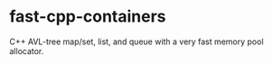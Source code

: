 # fast-cpp-containers
C++ AVL-tree map/set, list, and queue with a very fast memory pool allocator.
